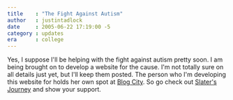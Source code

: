```yaml
---
title    : "The Fight Against Autism"
author   : justintadlock
date     : 2005-06-22 17:19:00 -5
category : updates
era      : college
---
```


Yes, I suppose I'll be helping with the fight against autism pretty soon.  I am being brought on to develop a website for the cause.  I'm not totally sure on all details just yet, but I'll keep them posted.  The person who I'm developing this website for holds her own spot at <a href="http://www.blog-city.com" rel="external"> Blog City</a>.  So go check out <a href="http://www.slatersjourney.blog-city.com" rel="external"> Slater's Journey</a> and show your support.
